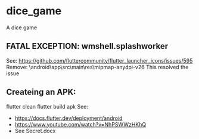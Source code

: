 # dice_game

A dice game

## FATAL EXCEPTION: wmshell.splashworker
See: https://github.com/fluttercommunity/flutter_launcher_icons/issues/595
Remove: <project>\android\app\src\main\res\mipmap-anydpi-v26
This resolved the issue

## Createing an APK:

flutter clean
flutter build apk
See:
* https://docs.flutter.dev/deployment/android
* https://www.youtube.com/watch?v=NhPSWWzHKhQ
* See Secret.docx
